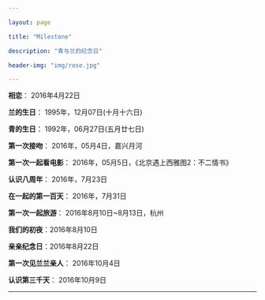 ```yaml
---

layout: page

title: "Milestone"

description: "青与兰的纪念日"

header-img: "img/rose.jpg"

---
```


**相恋**： 2016年4月22日  

**兰的生日**： 1995年，12月07日(十月十六日)  

**青的生日**： 1992年，06月27日(五月廿七日)

**第一次接吻**： 2016年，05月4日，嘉兴月河

**第一次一起看电影**： 2016年，05月5日，《北京遇上西雅图2：不二情书》

**认识八周年**： 2016年，7月23日

**在一起的第一百天**： 2016年，7月31日

**第一次一起旅游**： 2016年8月10日~8月13日，杭州

**我们的初夜**：2016年8月10日

**亲亲纪念日**：2016年8月22日

**第一次见兰兰亲人**： 2016年10月4日

**认识第三千天**： 2016年10月9日

---
